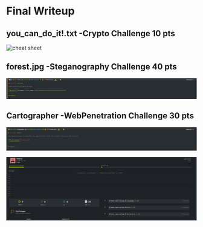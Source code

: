 
# Final Writeup

## you_can_do_it!.txt -Crypto Challenge 10 pts

![cheat sheet](images/you_can_do_it.PNG)

## forest.jpg -Steganography Challenge 40 pts

![cheat sheet](images/forest.PNG)

## Cartographer -WebPenetration Challenge 30 pts

![cheat sheet](images/cartographer.PNG)


![cheat sheet](images/completion.PNG)
